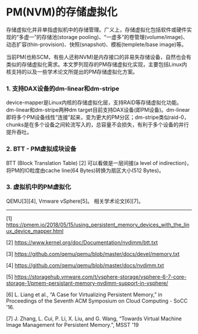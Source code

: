 # PM(NVM)的存储虚拟化

存储虚拟化并非单指虚拟机中的存储管理。广义上，存储虚拟化包括软件或硬件实现的“多虚一”的存储池(storage pooling)、“一虚多”的卷管理(volume/image)、动态扩容(thin-provision)、快照(snapshot)、模板(templete/base image)等。

当前PM(也称SCM，有些人还称NVM)是内存接口的非易失存储设备，自然也会有类似的存储虚拟化需求。本文罗列现存的PM存储虚拟化实现，主要包括Linux内核支持的以及一些学术论文所提出的PM存储虚拟化方案。


### 1. 支持DAX设备的dm-linear和dm-stripe

device-mapper是Linux内核的存储虚拟化层，支持RAID等存储虚拟化功能。dm-linear和dm-stripe两种dm target目前支持DAX设备(即PM设备)。dm-linear即将多个PM设备线性“连接”起来，变为更大的PM分区；dm-stripe类似raid-0，chunks是在多个设备之间轮流写入的，总容量不会损失，有利于多个设备的并行提升吞吐。

### 2. BTT - PM虚拟成块设备

BTT (Block Translation Table) [2] 可以看做是一层间接(a level of indirection)，将PM的IO粒度由cache line(64 Bytes)转换为扇区大小(512 Bytes)。

### 3. 虚拟机中的PM虚拟化

QEMU[3][4], Vmware vSphere[5]。 相关学术论文[6][7]。

---

[1] https://pmem.io/2018/05/15/using_persistent_memory_devices_with_the_linux_device_mapper.html

[2] https://www.kernel.org/doc/Documentation/nvdimm/btt.txt

[3] https://github.com/qemu/qemu/blob/master/docs/devel/memory.txt

[4] https://github.com/qemu/qemu/blob/master/docs/nvdimm.txt

[5] https://storagehub.vmware.com/t/vsphere-storage/vsphere-6-7-core-storage-1/pmem-persistant-memory-nvdimm-support-in-vsphere/

[6] L. Liang et al., “A Case for Virtualizing Persistent Memory,” in Proceedings of the Seventh ACM Symposium on Cloud Computing - SoCC ’16.

[7] J. Zhang, L. Cui, P. Li, X. Liu, and G. Wang, “Towards Virtual Machine Image Management for Persistent Memory.”, MSST '19

